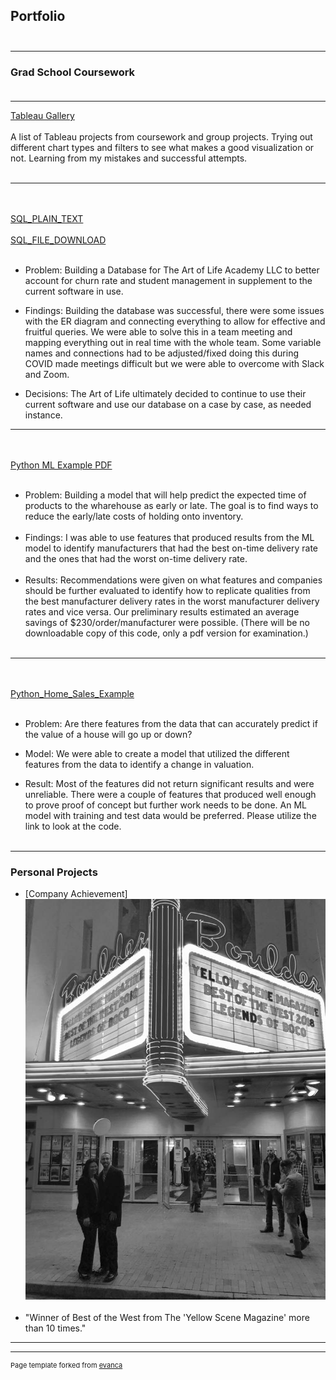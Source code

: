 ## Portfolio <br><br>
_________________________________________________________________________________________________________________________________________________________________________________
### Grad School Coursework <br><br>
_________________________________________________________________________________________________________________________________________________________________________________
[Tableau Gallery](https://public.tableau.com/profile/nick8552#!/)
<br><br>
A list of Tableau projects from coursework and group projects. Trying out different chart types and filters to see what makes a good visualization or not. Learning from my mistakes and successful attempts. <br><br>
_________________________________________________________________________________________________________________________________________________________________________________
<br><br>
<a href="Art_of_Life_Create Database.pdf">SQL_PLAIN_TEXT</a>
<br><br>
<a href="Art_of_Life_Create Database.sql">SQL_FILE_DOWNLOAD</a>
<br><br>
*  Problem: Building a Database for The Art of Life Academy LLC to better account for churn rate and student management in supplement to the current software in use. 

*  Findings: Building the database was successful, there were some issues with the ER diagram and connecting everything to allow for effective and fruitful queries. We were able to solve this in a team meeting and mapping everything out in real time with the whole team. Some variable names and connections had to be adjusted/fixed doing this during COVID made meetings difficult but we were able to overcome with Slack and Zoom.  

*  Decisions: The Art of Life ultimately decided to continue to use their current software and use our database on a case by case, as needed instance.  
_________________________________________________________________________________________________________________________________________________________________________________
<br><br>
<a href="Python_ML_Example.pdf">Python ML Example PDF</a>
<br><br>
*  Problem:  Building a model that will help predict the expected time of products to the wharehouse as early or late. The goal is to find ways to reduce the early/late costs of holding onto inventory. 
<br><br>
*  Findings: I was able to use features that produced results from the ML model to identify manufacturers that had the best on-time delivery rate and the ones that had the worst on-time delivery rate. 
<br><br>
*  Results: Recommendations were given on what features and companies should be further evaluated to identify how to replicate qualities from the best manufacturer delivery rates in the worst manufacturer delivery rates and vice versa. Our preliminary results estimated an average savings of $230/order/manufacturer were possible. (There will be no downloadable copy of this code, only a pdf version for examination.)
<br><br>
_________________________________________________________________________________________________________________________________________________________________________________
<br><br>
<a href="git_hub_regression_example.pdf">Python_Home_Sales_Example</a> 
<br><br> 
*  Problem: Are there features from the data that can accurately predict if the value of a house will go up or down? 

*  Model: We were able to create a model that utilized the different features from the data to identify a change in valuation. 

*  Result: Most of the features did not return significant results and were unreliable. There were a couple of features that produced well enough to prove proof of concept but further work needs to be done. An ML model with training and test data would be preferred. Please utilize the link to look at the code. 
<br><br>
_________________________________________________________________________________________________________________________________________________________________________________
### Personal Projects

- [Company Achievement]<img src="images/legends of boco bw.jpg"/>
<br><br>
- "Winner of Best of the West from The 'Yellow Scene Magazine' more than 10 times."
---
---
<p style="font-size:11px">Page template forked from <a href="https://github.com/evanca/quick-portfolio">evanca</a></p>
<!-- Remove above link if you don't want to attibute -->
